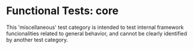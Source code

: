# Functional Tests: core

This 'miscellaneous' test category is intended to test
internal framework funcionalities related to general
behavior, and cannot be clearly identified by another test
category.
